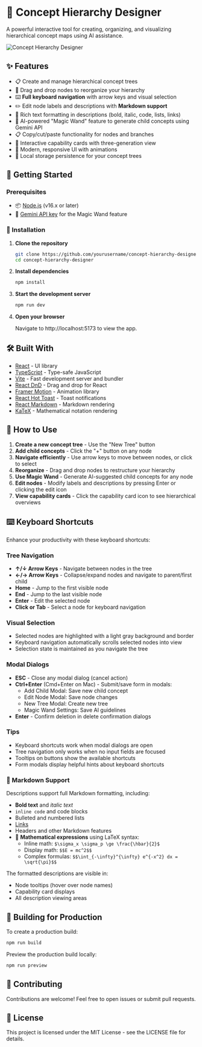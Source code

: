 # 🌳 Concept Hierarchy Designer

A powerful interactive tool for creating, organizing, and visualizing hierarchical concept maps using AI assistance.

![Concept Hierarchy Designer](https://via.placeholder.com/800x400?text=Concept+Hierarchy+Designer) <!-- Consider replacing this with an actual screenshot of your app -->

## ✨ Features

- 📋 Create and manage hierarchical concept trees
- 🔄 Drag and drop nodes to reorganize your hierarchy
- ⌨️ **Full keyboard navigation** with arrow keys and visual selection
- ✏️ Edit node labels and descriptions with **Markdown support**
- 📝 Rich text formatting in descriptions (bold, italic, code, lists, links)
- 🧠 AI-powered "Magic Wand" feature to generate child concepts using Gemini API
- 📋 Copy/cut/paste functionality for nodes and branches
- 🎯 Interactive capability cards with three-generation view
- 🌈 Modern, responsive UI with animations
- 💾 Local storage persistence for your concept trees

## 🚀 Getting Started

### Prerequisites

- 📦 [Node.js](https://nodejs.org/) (v16.x or later)
- 🔑 [Gemini API key](https://ai.google.dev/) for the Magic Wand feature

### 🔧 Installation

1. **Clone the repository**
   ```bash
   git clone https://github.com/yourusername/concept-hierarchy-designer.git
   cd concept-hierarchy-designer
   ```

2. **Install dependencies**
   ```bash
   npm install
   ```

3. **Start the development server**
   ```bash
   npm run dev
   ```

4. **Open your browser**

   Navigate to http://localhost:5173 to view the app.

## 🛠️ Built With

- [React](https://react.dev/) - UI library
- [TypeScript](https://www.typescriptlang.org/) - Type-safe JavaScript
- [Vite](https://vitejs.dev/) - Fast development server and bundler
- [React DnD](https://react-dnd.github.io/react-dnd/) - Drag and drop for React
- [Framer Motion](https://www.framer.com/motion/) - Animation library
- [React Hot Toast](https://react-hot-toast.com/) - Toast notifications
- [React Markdown](https://github.com/remarkjs/react-markdown) - Markdown rendering
- [KaTeX](https://katex.org/) - Mathematical notation rendering

## 📖 How to Use

1. **Create a new concept tree** - Use the "New Tree" button
2. **Add child concepts** - Click the "+" button on any node
3. **Navigate efficiently** - Use arrow keys to move between nodes, or click to select
4. **Reorganize** - Drag and drop nodes to restructure your hierarchy
5. **Use Magic Wand** - Generate AI-suggested child concepts for any node
6. **Edit nodes** - Modify labels and descriptions by pressing Enter or clicking the edit icon
7. **View capability cards** - Click the capability card icon to see hierarchical overviews

## ⌨️ Keyboard Shortcuts

Enhance your productivity with these keyboard shortcuts:

### Tree Navigation
- **↑/↓ Arrow Keys** - Navigate between nodes in the tree
- **←/→ Arrow Keys** - Collapse/expand nodes and navigate to parent/first child
- **Home** - Jump to the first visible node
- **End** - Jump to the last visible node  
- **Enter** - Edit the selected node
- **Click or Tab** - Select a node for keyboard navigation

### Visual Selection
- Selected nodes are highlighted with a light gray background and border
- Keyboard navigation automatically scrolls selected nodes into view
- Selection state is maintained as you navigate the tree

### Modal Dialogs
- **ESC** - Close any modal dialog (cancel action)
- **Ctrl+Enter** (Cmd+Enter on Mac) - Submit/save form in modals:
  - Add Child Modal: Save new child concept
  - Edit Node Modal: Save node changes  
  - New Tree Modal: Create new tree
  - Magic Wand Settings: Save AI guidelines
- **Enter** - Confirm deletion in delete confirmation dialogs

### Tips
- Keyboard shortcuts work when modal dialogs are open
- Tree navigation only works when no input fields are focused
- Tooltips on buttons show the available shortcuts
- Form modals display helpful hints about keyboard shortcuts

### 📝 Markdown Support

Descriptions support full Markdown formatting, including:

- **Bold text** and *italic text*
- `inline code` and code blocks
- Bulleted and numbered lists
- [Links](https://example.com)
- Headers and other Markdown features
- 🧮 **Mathematical expressions** using LaTeX syntax:
  - Inline math: `$\sigma_x \sigma_p \ge \frac{\hbar}{2}$`
  - Display math: `$$E = mc^2$$`
  - Complex formulas: `$$\int_{-\infty}^{\infty} e^{-x^2} dx = \sqrt{\pi}$$`

The formatted descriptions are visible in:
- Node tooltips (hover over node names)
- Capability card displays
- All description viewing areas

## 🧪 Building for Production

To create a production build:

```bash
npm run build
```

Preview the production build locally:

```bash
npm run preview
```

## 🤝 Contributing

Contributions are welcome! Feel free to open issues or submit pull requests.

## 📄 License

This project is licensed under the MIT License - see the LICENSE file for details.
